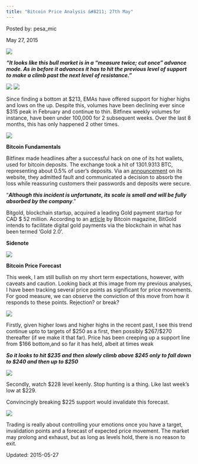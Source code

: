 ```yaml
---
title: "Bitcoin Price Analysis &#8211; 27th May"
---
```


Posted by: pesa_mic 

<span>May 27, 2015</span>



<img src="imgs/2015/05/14.jpg">
<p><strong><em>“It looks like this bull market is in a &#8220;measure twice; cut once&#8221; advance mode. As in before it advances it has to hit the previous level of support to make a climb past the next level of resistance.”</em></strong></p>
<img src="imgs/2015/05/25.jpg">
<img src="imgs/2015/05/33.jpg">
<p>Since finding a bottom at $213, EMAs have offered support for higher highs and lows on the up. Despite this, volumes have been declining ever since $315 peak in February and continue to thin. Bitfinex weekly volumes for instance, have been under 100,000 for 2 subsequent weeks. Over the last 8 months, this has only happened 2 other times.</p>
<img src="imgs/2015/05/41.png">
<p><strong>Bitcoin Fundamentals</strong></p>
<p>Bitfinex made headlines after a successful hack on one of its hot wallets, used for bitcoin deposits. The exchange took a hit of 1301.9313 BTC, representing about 0.5% of user’s deposits. Via an <a href="https://www.bitfinex.com/pages/announcements/?id=35">announcement</a> on its website, they admitted fault and communicated a decision to absorb the loss while reassuring customers their passwords and deposits were secure.</p>
<p>“<strong><em>Although this incident is unfortunate, its scale is small and will be fully absorbed by the company</em></strong>.”</p>
<p>Bitgold, blockchain startup, acquired a leading Gold payment startup for CAD $ 52 million. According to an <a href="https://bitcoinmagazine.com/20543/bitgold-inc-acquires-goldmoney-com-cad-52-million/">article</a> by Bitcoin magazine, BitGold intends to facilitate digital gold payments via the blockchain in what has been termed ‘Gold 2.0’.</p>
<p><strong>Sidenote</strong></p>
<img src="imgs/2015/05/55.jpg">
<p><strong>Bitcoin Price Forecast</strong></p>
<p>This week, I am still bullish on my short term expectations, however, with caveats and caution. Looking back at this image from my previous analyses, I have been tracking several price points as significant for price movements. For good measure, we can observe the conviction of this move from how it responds to these points. Rejection? or break?</p>
<img src="imgs/2015/05/63.jpg">
<p>Firstly, given higher lows and higher highs in the recent past, I see this trend continue upto to targets of $250 as a first, then possibly $267/$270 thereafter (if we make it that far). Price has been creeping up a support line from $166 bottom,and so far it has held, albeit at times weak</p>
<p><strong><em>So it looks to hit $235 and then slowly climb above $245 only to fall down to $240 and then up to $250</em></strong></p>
<img src="imgs/2015/05/73.png">
<p>Secondly, watch $228 level keenly. Stop hunting is a thing. Like last week’s low at $229.</p>
<p>Convincingly breaking $225 support would invalidate this forecast.</p>
<img src="imgs/2015/05/8.png">
<p>Trading is really about controlling your emotions once you have a target, invalidation points and a forecast of expected price movement. The market may prolong and exhaust, but as long as levels hold, there is no reason to exit.</p>

Updated: 2015-05-27

